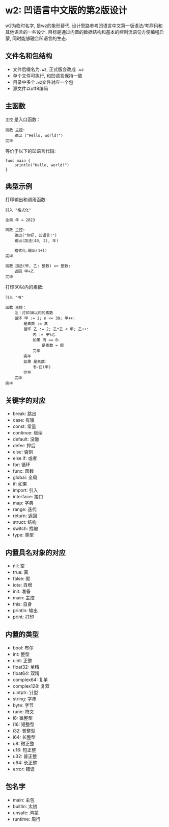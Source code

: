 # w2: 凹语言中文版的第2版设计

w2为临时名字, 是wz的象形替代. 设计思路参考凹语言中文第一版语法/考鼎码和其他语言的一些设计. 目标是通过内置的数据结构和基本的控制流语句方便编程启蒙, 同时能够融合凹语言的生态.

## 文件名和包结构

- 文件后缀名为`.w2`, 正式版会改成 `.wz`
- 单个文件可执行, 和凹语言保持一致
- 目录中多个`.w2`文件对应一个包
- 源文件以utf8编码

## 主函数

`主控` 是入口函数：

```w2
函数 主控:
    输出 ("Hello, world!")
完毕
```

等价于以下的凹语言代码:

```wa
func main {
    println("Hello, world!")
}
```

## 典型示例

打印输出和调用函数:

```wz
引入 "格式化"

全局 年 = 2023

函数 主控:
	输出("你好, 凹语言!")
	输出(加法(40, 2), 年)

	格式化.输出(1+1)
完毕

函数 加法(甲, 乙: 整数) => 整数:
	返回 甲+乙
完毕
```

打印30以内的素数:

```wz
引入 "书"

函数 主控：
	注：打印30以内的素数
	循环 甲 := 2; n <= 30; 甲++:
		是素数 := 真
		循环 乙 := 2; 乙*乙 < 甲; 乙++:
			丙 := 甲%乙
			如果 丙 == 0:
				是素数 = 假
			完毕
		完毕
		如果 是素数:
			书·曰(甲)
		完毕
	完毕
完毕
```

## 关键字的对应

- break: 跳出
- case: 有辙
- const: 常量
- continue: 继续
- default: 没辙
- defer: 押后
- else: 否则
- else if: 或者
- for: 循环
- func: 函数
- global: 全局
- if: 如果
- import: 引入
- interface: 接口
- map: 字典
- range: 迭代
- return: 返回
- struct: 结构
- switch: 找辙
- type: 类型

## 内置具名对象的对应

- nil: 空
- true: 真
- false: 假
- iota: 自增
- init: 准备
- main: 主控
- this: 自身
- println: 输出
- print: 打印

## 内置的类型

- bool: 布尔
- int: 整型
- uint: 正整
- float32: 单精
- float64: 双精
- complex64: 复单
- complex128: 复双
- uintptr: 针型
- string: 字串
- byte: 字节
- rune: 符文
- i8: 微整型
- i16: 短整型
- i32: 普整型
- i64: 长整型
- u8: 微正整
- u16: 短正整
- u32: 普正整
- u64: 长正整
- error: 错误

## 包名字

- main: 主包
- builtin: 太初
- unsafe: 鸿蒙
- runtime: 周行
